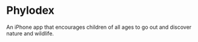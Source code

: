 # Phylodex

An iPhone app that encourages children of all ages to go out and discover
nature and wildlife.
